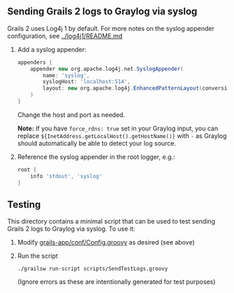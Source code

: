 ## Sending Grails 2 logs to Graylog via syslog

Grails 2 uses Log4j 1 by default. For more notes on the syslog appender configuration, see [../log4j1/README.md](../log4j1/README.md)

1. Add a syslog appender:

   ```groovy
   appenders {
       appender new org.apache.log4j.net.SyslogAppender(
           name: 'syslog',
           syslogHost: 'localhost:514',
           layout: new org.apache.log4j.EnhancedPatternLayout(conversionPattern: "1 %d{yyyy-MM-dd'T'HH:mm:ss.SSSZ} ${InetAddress.getLocalHost().getHostName()} ${grails.util.Metadata.current.getApplicationName()} [%t] %-5p %c %x - %m%n%throwable")
       )
   }
   ```

   Change the host and port as needed.

   **Note:** If you have `force_rdns: true` set in your Graylog input, you can replace
   `${InetAddress.getLocalHost().getHostName()}` with `-` as Graylog should automatically be able to detect your log
   source.

1. Reference the syslog appender in the root logger, e.g.:

   ```groovy
   root {
       info 'stdout', 'syslog'
   }
   ```

## Testing

This directory contains a minimal script that can be used to test sending Grails 2 logs to Graylog via syslog. To use it:

1. Modify [grails-app/conf/Config.groovy](grails-app/conf/Config.groovy) as desired (see above)

1. Run the script

   ```
   ./grailsw run-script scripts/SendTestLogs.groovy
   ```

   (Ignore errors as these are intentionally generated for test purposes)
